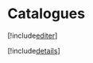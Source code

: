 # Catalogues

[!include[editer](catalogues.editer.autogen.md)]

[!include[details](catalogues.details.autogen.md)]











































































































































